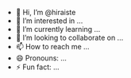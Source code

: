 - 👋 Hi, I’m @hiraiste
- 👀 I’m interested in ...
- 🌱 I’m currently learning ...
- 💞️ I’m looking to collaborate on ...
- 📫 How to reach me ...
- 😄 Pronouns: ...
- ⚡ Fun fact: ...

<!---
hiraiste/hiraiste is a ✨ special ✨ repository because its `README.md` (this file) appears on your GitHub profile.
You can click the Preview link to take a look at your changes.
--->
